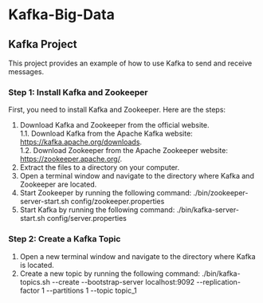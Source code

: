 # Kafka-Big-Data

## Kafka Project
This project provides an example of how to use Kafka to send and receive messages.

### Step 1: Install Kafka and Zookeeper
First, you need to install Kafka and Zookeeper. Here are the steps:  
1. Download Kafka and Zookeeper from the official website.   
     1.1. Download Kafka from the Apache Kafka website: https://kafka.apache.org/downloads.  
     1.2. Download Zookeeper from the Apache Zookeeper website: https://zookeeper.apache.org/.
2. Extract the files to a directory on your computer.
3. Open a terminal window and navigate to the directory where Kafka and Zookeeper are located.
4. Start Zookeeper by running the following command: ./bin/zookeeper-server-start.sh config/zookeeper.properties
5. Start Kafka by running the following command: ./bin/kafka-server-start.sh config/server.properties

### Step 2: Create a Kafka Topic
1. Open a new terminal window and navigate to the directory where Kafka is located.
2. Create a new topic by running the following command: ./bin/kafka-topics.sh --create --bootstrap-server localhost:9092 --replication-factor 1 --partitions 1 --topic topic_1
